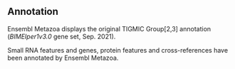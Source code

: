 Annotation
----------

Ensembl Metazoa displays the original TIGMIC Group[2,3] annotation (*BIMEIper1v3.0* gene set, Sep. 2021).

Small RNA features and genes, protein features and cross-references have been
annotated by Ensembl Metazoa.

